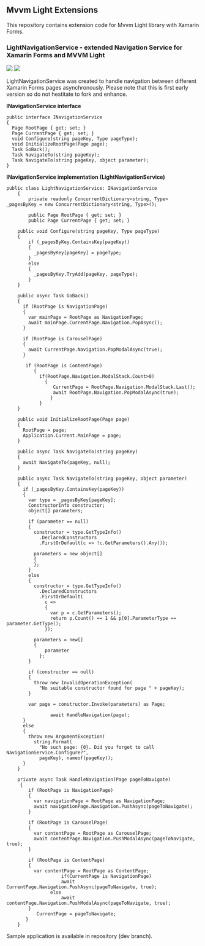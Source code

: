 ## Mvvm Light Extensions

This repository contains extension code for Mvvm Light library with Xamarin Forms.


### LightNavigationService - extended Navigation Service for Xamarin Forms and MVVM Light

![](https://thumbs.gfycat.com/SpotlessScornfulAsp-size_restricted.gif) ![](https://thumbs.gfycat.com/MeagerUnderstatedBanteng-size_restricted.gif)


LightNavigationService was created to handle navigation between different Xamarin Forms pages asynchronously.
Please note that this is first early version so do not hestitate to fork and enhance.

**INavigationService interface**

    public interface INavigationService
    {
      Page RootPage { get; set; }
      Page CurrentPage { get; set; }  
      void Configure(string pageKey, Type pageType);
      void InitializeRootPage(Page page);
      Task GoBack();
      Task NavigateTo(string pageKey);
      Task NavigateTo(string pageKey, object parameter);
    }
    
**INavigationService implementation (LightNavigationService)**

    public class LightNavigationService: INavigationService
        {
            private readonly ConcurrentDictionary<string, Type> _pagesByKey = new ConcurrentDictionary<string, Type>();

            public Page RootPage { get; set; }
            public Page CurrentPage { get; set; }

        public void Configure(string pageKey, Type pageType)
        {
            if (_pagesByKey.ContainsKey(pageKey))
            {
              _pagesByKey[pageKey] = pageType;
            }
            else
            {
              _pagesByKey.TryAdd(pageKey, pageType);
            }
        }

        public async Task GoBack()
        {
          if (RootPage is NavigationPage)
          {
            var mainPage = RootPage as NavigationPage;
            await mainPage.CurrentPage.Navigation.PopAsync();
          }

          if (RootPage is CarouselPage)
          {
            await CurrentPage.Navigation.PopModalAsync(true);   
          }

           if (RootPage is ContentPage)
              {
                if(RootPage.Navigation.ModalStack.Count>0)
                  {
                     CurrentPage = RootPage.Navigation.ModalStack.Last();
                     await RootPage.Navigation.PopModalAsync(true);
                    }      
                }
        }

        public void InitializeRootPage(Page page)
        {
          RootPage = page;
          Application.Current.MainPage = page;
        }

        public async Task NavigateTo(string pageKey)
        {
          await NavigateTo(pageKey, null);
        }

        public async Task NavigateTo(string pageKey, object parameter)
        {
          if (_pagesByKey.ContainsKey(pageKey))
          {
            var type = _pagesByKey[pageKey];
            ConstructorInfo constructor;
            object[] parameters;

            if (parameter == null)
            {
              constructor = type.GetTypeInfo()
                .DeclaredConstructors
                .FirstOrDefault(c => !c.GetParameters().Any());

              parameters = new object[]
              {
              };
            }
            else
            {
              constructor = type.GetTypeInfo()
                .DeclaredConstructors
                .FirstOrDefault(
                  c =>
                  {
                    var p = c.GetParameters();
                    return p.Count() == 1 && p[0].ParameterType == parameter.GetType();
                  });

              parameters = new[]
              {
                  parameter
                };
            }

            if (constructor == null)
            {
              throw new InvalidOperationException(
                "No suitable constructor found for page " + pageKey);
            }

            var page = constructor.Invoke(parameters) as Page;

                    await HandleNavigation(page);
          }
          else
          {
            throw new ArgumentException(
              string.Format(
                "No such page: {0}. Did you forget to call NavigationService.Configure?",
                pageKey), nameof(pageKey));
          }
        }

        private async Task HandleNavigation(Page pageToNavigate)
         {
            if (RootPage is NavigationPage)
            {
              var navigationPage = RootPage as NavigationPage;
              await navigationPage.Navigation.PushAsync(pageToNavigate);
            }

            if (RootPage is CarouselPage)
            {
              var contentPage = RootPage as CarouselPage;
              await contentPage.Navigation.PushModalAsync(pageToNavigate, true);
            }

            if (RootPage is ContentPage)
            {
              var contentPage = RootPage as ContentPage;
                        if(CurrentPage is NavigationPage)
                        await CurrentPage.Navigation.PushAsync(pageToNavigate, true);
                    else
                        await contentPage.Navigation.PushModalAsync(pageToNavigate, true);
            }   
               CurrentPage = pageToNavigate;
           }
        }

Sample application is available in repository (dev branch).
